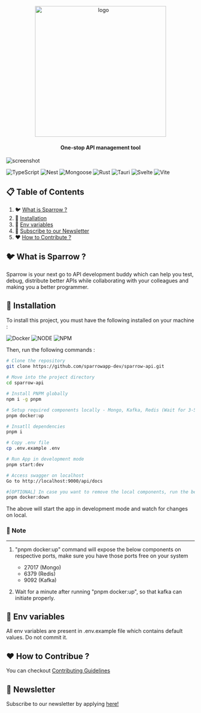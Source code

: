 <p align="center">
    <a href="https://sparrowapp.dev">
    <img src="https://sparrowassets.blob.core.windows.net/publicassest/sparrow-logo.png" width="350" alt="logo"/>
    </a>
	<h4 align="center">One-stop API management tool </h4>
</p>

 
![screenshot](https://sparrowassets.blob.core.windows.net/publicassest/Improved-API-Workflow.png)
 
![TypeScript](https://img.shields.io/badge/-TypeScript-black?style=for-the-badge&logoColor=white&logo=typescript&color=2F73BF)
![Nest](https://img.shields.io/badge/-NestJs-black?style=for-the-badge&logo=nestjs&color=E0234D)
![Mongoose](https://img.shields.io/badge/-MongoDB-black?style=for-the-badge&logoColor=white&logo=mongodb&color=127237)
![Rust](https://img.shields.io/badge/-Rust-black?style=for-the-badge&logoColor=white&logo=rust&color=000000)
![Tauri](https://img.shields.io/badge/Tauri-FFC131?style=for-the-badge&logo=Tauri&logoColor=white)
![Svelte](https://img.shields.io/badge/Svelte-4A4A55?style=for-the-badge&logo=svelte&logoColor=FF3E00)
![Vite](https://img.shields.io/badge/Vite-B73BFE?style=for-the-badge&logo=vite&logoColor=FFD62E)
 
 
## 📋 Table of Contents
 
1. 🐦 [What is Sparrow ?](#what-is-sparrow)
2. 🔨 [Installation](#installation)
3. 📖 [Env variables](#env-variables)
4. 📣 [Subscribe to our Newsletter](#subscribe-to-our-newsletter)
5. ❤️  [How to Contribute ?](#contributors)
 
## <a name="what-is-sparrow">🐦 What is Sparrow ?</a>
 
Sparrow is your next go to API development buddy which can help you test, debug, distribute better APIs while collaborating with your colleagues and making you a better programmer.
 
## <a name="installation">🔨 Installation</a>
 
To install this project, you must have the following installed on your machine :

![Docker](https://img.shields.io/badge/-Docker-black?style=for-the-badge&logoColor=white&logo=docker&color=2496ED)
![NODE](https://img.shields.io/badge/-Node.js-black?style=for-the-badge&logoColor=white&logo=nodedotjs&color=339933)
![NPM](https://img.shields.io/badge/-NPM-black?style=for-the-badge&logoColor=white&logo=npm&color=CB3837)
 
Then, run the following commands :
 
```bash
# Clone the repository
git clone https://github.com/sparrowapp-dev/sparrow-api.git
 
# Move into the project directory
cd sparrow-api

# Install PNPM globally
npm i -g pnpm

# Setup required components locally - Mongo, Kafka, Redis (Wait for 3-5 minutes after running this command)
pnpm docker:up

# Insatll dependencies
pnpm i

# Copy .env file
cp .env.example .env

# Run App in development mode
pnpm start:dev

# Access swagger on localhost
Go to http://localhost:9000/api/docs

#[OPTIONAL] In case you want to remove the local components, run the below command 
pnpm docker:down

```
 
The above will start the app in development mode and watch for changes on local.

### 📝 Note
---
1) "pnpm docker:up" command will expose the below components on respective ports, make sure you have those ports free on your system 

	- 27017 (Mongo)
	- 6379 (Redis)
	- 9092 (Kafka)

2) Wait for a minute after running "pnpm docker:up", so that kafka can initiate properly.
 
## <a name="env-variables">📖 Env variables</a>
 
All env variables are present in .env.example file which contains default values. Do not commit it.

## <a name="contributors">❤️ How to Contribue ?</a>
 
You can checkout [Contributing Guidelines](./docs/CONTRIBUTING.md)
 
## <a name="subscribe-to-our-newsletter">📣 Newsletter</a>
 
Subscribe to our newsletter by applying [here!](https://sparrows-newsletter.beehiiv.com/subscribe)